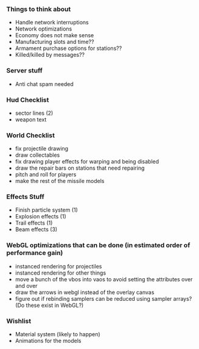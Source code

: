 ### Things to think about

- Handle network interruptions
- Network optimizations
- Economy does not make sense
- Manufacturing slots and time??
- Armament purchase options for stations??
- Killed/killed by messages??

### Server stuff

- Anti chat spam needed

### Hud Checklist

- sector lines (2)
- weapon text

### World Checklist

- fix projectile drawing
- draw collectables
- fix drawing player effects for warping and being disabled
- draw the repair bars on stations that need repairing
- pitch and roll for players
- make the rest of the missile models

### Effects Stuff

- Finish particle system (1)
- Explosion effects (1)
- Trail effects (1)
- Beam effects (3)

### WebGL optimizations that can be done (in estimated order of performance gain)

- instanced rendering for projectiles
- instanced rendering for other things
- move a bunch of the vbos into vaos to avoid setting the attributes over and over
- draw the arrows in webgl instead of the overlay canvas
- figure out if rebinding samplers can be reduced using sampler arrays? (Do these exist in WebGL?)

### Wishlist

- Material system (likely to happen)
- Animations for the models

